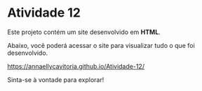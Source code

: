 # Atividade 12

Este projeto contém um site desenvolvido em **HTML**.

Abaixo, você poderá acessar o site para visualizar tudo o que foi desenvolvido.

https://annaellycavitoria.github.io/Atividade-12/

Sinta-se à vontade para explorar!
